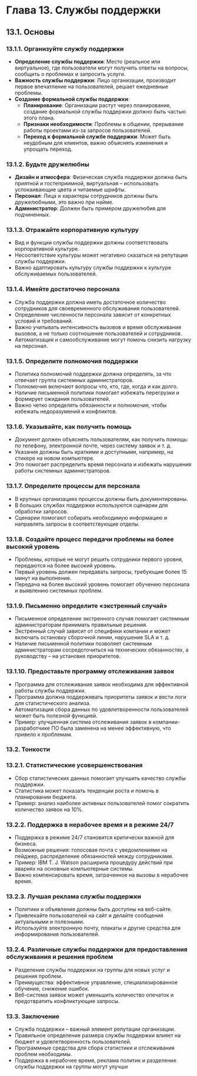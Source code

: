 # Глава 13. Службы поддержки

## 13.1. Основы

### 13.1.1. Организуйте службу поддержки

- **Определение службы поддержки**: Место (реальное или виртуальное), где пользователи могут получить ответы на вопросы, сообщить о проблемах и запросить услуги.
- **Важность службы поддержки**: Лицо организации, производит первое впечатление на пользователей, решает ежедневные проблемы.
- **Создание формальной службы поддержки**:
  - **Планирование**: Организации растут через планирование, создание формальной службы поддержки должно быть частью этого плана.
  - **Признаки необходимости**: Проблемы в общении, прерывание работы проектами из-за запросов пользователей.
  - **Переход к формальной службе поддержки**: Может быть неудобным для клиентов, важно объяснять изменения и упрощать переход.

### 13.1.2. Будьте дружелюбны

- **Дизайн и атмосфера**: Физическая служба поддержки должна быть приятной и гостеприимной, виртуальная – использовать успокаивающие цвета и читаемые шрифты.
- **Персонал**: Лица и характеры сотрудников должны быть дружелюбными, это важно при найме.
- **Администратор**: Должен быть примером дружелюбия для подчиненных.

### 13.1.3. Отражайте корпоративную культуру
- Вид и функции службы поддержки должны соответствовать корпоративной культуре.
- Несоответствие культуры может негативно сказаться на репутации службы поддержки.
- Важно адаптировать культуру службы поддержки к культуре обслуживаемых пользователей.

### 13.1.4. Имейте достаточно персонала
- Служба поддержки должна иметь достаточное количество сотрудников для своевременного обслуживания пользователей.
- Определение численности персонала зависит от конкретных условий и требований.
- Важно учитывать интенсивность вызовов и время обслуживания вызовов, а не только соотношение пользователей и сотрудников.
- Автоматизация и самообслуживание могут помочь снизить нагрузку на персонал.

### 13.1.5. Определите полномочия поддержки
- Политика полномочий поддержки должна определять, за что отвечает группа системных администраторов.
- Полномочия включают вопросы что, кто, где, когда и как долго.
- Наличие письменной политики помогает избежать перегрузки и формирует ожидания пользователей.
- Важно четко определять обязанности и полномочия, чтобы избежать недоразумений и конфликтов.

### 13.1.6. Указывайте, как получить помощь
- Документ должен объяснять пользователям, как получить помощь: по телефону, электронной почте, через систему заявок и т. д.
- Указания должны быть краткими и доступными, например, на стикере на новом компьютере.
- Это помогает распределить время персонала и избежать нарушения работы системных администраторов.

### 13.1.7. Определите процессы для персонала
- В крупных организациях процессы должны быть документированы.
- В больших службах поддержки используются сценарии для обработки запросов.
- Сценарии помогают собирать необходимую информацию и направлять запросы в соответствующие отделы.

### 13.1.8. Создайте процесс передачи проблемы на более высокий уровень
- Проблемы, которые не могут решить сотрудники первого уровня, передаются на более высокий уровень.
- Первый уровень должен передавать запросы, требующие более 15 минут на выполнение.
- Передача на более высокий уровень помогает обучению персонала и выявлению системных проблем.

### 13.1.9. Письменно определите «экстренный случай»
- Письменное определение экстренного случая помогает системным администраторам принимать правильные решения.
- Экстренный случай зависит от специфики компании и может включать остановку сборочной линии, нарушение SLA и т. д.
- Наличие письменной политики позволяет системным администраторам сосредоточиться на технических обязанностях, а руководству – на установке приоритетов.

### 13.1.10. Предоставьте программу отслеживания заявок
- Программа для отслеживания заявок необходима для эффективной работы службы поддержки.
- Программа должна поддерживать приоритеты заявок и вести логи для статистического анализа.
- Автоматизация сбора данных по удовлетворенности пользователей может быть полезной функцией.
- Пример: улучшенная система отслеживания заявок в компании-разработчике ПО была заменена на менее эффективную, что привело к проблемам.

### 13.2. Тонкости

### 13.2.1. Статистические усовершенствования
- Сбор статистических данных помогает улучшить качество службы поддержки.
- Статистика может показать тенденции роста и помочь в планировании бюджета.
- Пример: анализ наиболее активных пользователей помог сократить количество заявок на 10%.


### 13.2.2. Поддержка в нерабочее время и в режиме 24/7
- Поддержка в режиме 24/7 становится критически важной для бизнеса.
- Возможные решения: голосовая почта с уведомлениями на пейджер, распределение обязанностей между сотрудниками.
- Пример: IBM T. J. Watson расширила процедуру действий при авариях на основные компьютерные системы.
- Важно компенсировать время, затраченное на вызовы в нерабочее время.

### 13.2.3. Лучшая реклама службы поддержки
- Политики и объявления должны быть доступны на веб-сайте.
- Привлекайте пользователей на сайт и делайте сообщения актуальными и полезными.
- Используйте электронную почту, плакаты и другие средства для информирования пользователей.

### 13.2.4. Различные службы поддержки для предоставления обслуживания и решения проблем
- Разделение службы поддержки на группы для новых услуг и решения проблем.
- Преимущества: эффективное управление, специализированное обучение, снижение ошибок.
- Веб-система заявок может уменьшить количество опечаток и предотвратить конфликтующие запросы.

### 13.3. Заключение
- Служба поддержки – важный элемент репутации организации.
- Правильное определение размера службы поддержки влияет на бюджет и удовлетворенность пользователей.
- Программные средства для сбора статистики и отслеживания проблем необходимы.
- Поддержка в нерабочее время, реклама политик и разделение службы поддержки на группы могут улучши
